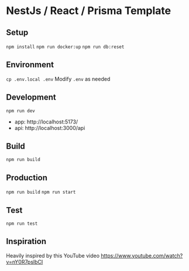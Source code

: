# NestJs / React / Prisma Template

## Setup

`npm install`
`npm run docker:up`
`npm run db:reset`

## Environment

`cp .env.local .env`
Modify `.env` as needed

## Development

`npm run dev`

- app: http://localhost:5173/
- api: http://localhost:3000/api

## Build

`npm run build`

## Production

`npm run build`
`npm run start`

## Test

`npm run test`

## Inspiration

Heavily inspired by this YouTube video https://www.youtube.com/watch?v=nY0R7pslbCI
